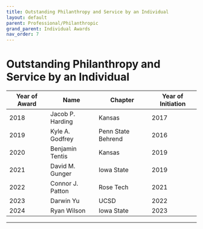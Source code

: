 ```yaml
---
title: Outstanding Philanthropy and Service by an Individual
layout: default
parent: Professional/Philanthropic
grand_parent: Individual Awards
nav_order: 7
---
```

# Outstanding Philanthropy and Service by an Individual

|Year of Award|Name|Chapter|Year of Initiation|
|---|---|---|---|
|2018|Jacob P. Harding|Kansas|2017|
|2019|Kyle A. Godfrey|Penn State Behrend|2016|
|2020|Benjamin Tentis|Kansas|2019|
|2021|David M. Gunger|Iowa State| 2019|
|2022|Connor J. Patton|Rose Tech|2021|
|2023|Darwin Yu|UCSD|2022|
|2024|Ryan Wilson|Iowa State|2023|

----